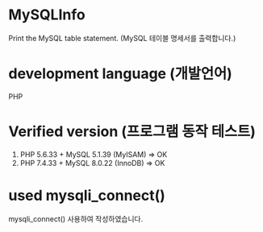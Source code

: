 # MySQLInfo
Print the MySQL table statement. (MySQL 테이블 명세서를 출력합니다.)


# development language (개발언어)
PHP


# Verified version (프로그램 동작 테스트)
1) PHP 5.6.33 + MySQL 5.1.39 (MyISAM) => OK
2) PHP 7.4.33 + MySQL 8.0.22 (InnoDB) => OK


# used mysqli_connect()
 mysqli_connect() 사용하여 작성하였습니다.
 
 

